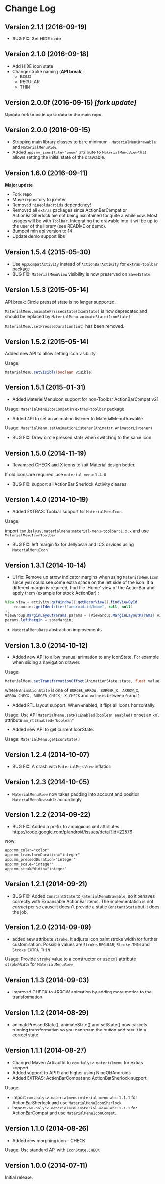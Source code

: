 Change Log
==========

Version 2.1.1 (2016-09-19)
--------------------------

- BUG FIX: Set HIDE state

Version 2.1.0 (2016-09-18)
------------------------------------------

- Add HIDE icon state
- Change stroke naming (**API break**):
  - BOLD
  - REGULAR
  - THIN

Version 2.0.0f (2016-09-15) *[fork update]*
----------------------------

Update fork to be in up to date to the main repo.

Version 2.0.0 (2016-09-15)
----------------------------

- Stripping main library classes to bare minimum - `MaterialMenuDrawable` and `MaterialMenuView`.
- Added `app:mm_iconState="enum"` attribute to `MaterialMenuView` that allows setting the
initial state of the drawable.

Version 1.6.0 (2016-09-11)
----------------------------

**Major update**

- Fork repo
- Move repository to jcenter
- Removed `nineoldadroids` dependency!
- Removed all `extras` packages since ActionBarCompat or ActionBarSherlock are not being maintained
for quite a while now. Most usages will be with `Toolbar`. Integrating the drawable into it will be up
to the user of the library (see README or demo).
- Bumped min api version to 14
- Update demo support libs

Version 1.5.4 (2015-05-30)
----------------------------

- Use `AppCompatActivity` instead of `ActionBarActivity` for `extras-toolbar` package
- BUG FIX: `MaterialMenuView` visibility is now preserved on `SavedState`

Version 1.5.3 (2015-05-14)
----------------------------

API break: Circle pressed state is no longer supported.

`MaterialMenu.animatePressedState(IconState)` is now deprecated and should be replaced
by `MaterialMenu.animateState(IconState)`

`MaterialMenu.setPressedDuration(int)` has been removed.


Version 1.5.2 (2015-05-14)
----------------------------

Added new API to allow setting icon visibility

Usage:
```java
MaterialMenu.setVisible(boolean visible)
```

Version 1.5.1 (2015-01-31)
----------------------------

- Added MaterielMenuIcon support for non-Toolbar ActionBarCompat v21

Usage: `MaterialMenuIconCompat` in `extras-toolbar` package

- Added API to set an animation listener to MaterialMenuDrawable

Usage: `MaterialMenu.setAnimationListener(Animator.AnimatorListener)`

- BUG FIX: Draw circle pressed state when switching to the same icon

Version 1.5.0 (2014-11-19)
----------------------------

- Revamped CHECK and X icons to suit Material design better.

If old icons are required, use `material-menu:1.4.0`

- BUG FIX: support all ActionBar Sherlock Activity classes

Version 1.4.0 (2014-10-19)
----------------------------

- Added EXTRAS: Toolbar support for `MaterialMenuIcon`.

Usage:

import `com.balysv.materialmenu:material-menu-toolbar:1.x.x` and use `MaterielMenuIconToolbar`

- BUG FIX: left margin fix for Jellybean and ICS devices using `MaterialMenuIcon`

Version 1.3.1 (2014-10-14)
----------------------------

- UI fix: Remove up arrow indicator margins when using `MaterialMenuIcon` since
you could see some extra space on the left side of the icon.
If a different margin is required, find the 'Home' view of the ActionBar and apply them
(example for stock ActionBar) :

```java
View view = activity.getWindow().getDecorView().findViewById(
    resources.getIdentifier("android:id/home", null, null)
);
ViewGroup.MarginLayoutParams params = (ViewGroup.MarginLayoutParams) view.getLayoutParams();
params.leftMargin = someMargin;
```

- `MaterialMenuBase` abstraction improvements

Version 1.3.0 (2014-10-12)
----------------------------

- Added new API to allow manual animation to any IconState. For example when sliding a navigation drawer.

Usage:
```java
MaterialMenu.setTransformationOffset(AnimationState state, float value)
```

where `AnimationState` is one of `BURGER_ARROW, BURGER_X, ARROW_X, ARROW_CHECK, BURGER_CHECK, X_CHECK`
and `value` is between `0` and `2`

- Added RTL layout support. When enabled, it flips all icons horizontally.

Usage: Use API `MaterialMenu.setRTLEnabled(boolean enabled)` or set an `xml` attribute `mm_rtlEnabled="boolean"`

- Added new API to get current IconState.

Usage: `MaterialMenu.getIconState()`


Version 1.2.4 (2014-10-07)
----------------------------

- BUG FIX: A crash with `MaterialMenuView` inflation


Version 1.2.3 (2014-10-05)
----------------------------

- `MaterialMenuView` now takes padding into account and position `MaterialMenuDrawable` accordingly

Version 1.2.2 (2014-09-22)
----------------------------

- BUG FIX: Added a prefix to ambiguous xml attributes https://code.google.com/p/android/issues/detail?id=22576

Now:
```xml
app:mm_color="color"             
app:mm_transformDuration="integer" 
app:mm_pressedDuration="integer"   
app:mm_scale="integer"            
app:mm_strokeWidth="integer" 
```

Version 1.2.1 (2014-09-21)
----------------------------

- BUG FIX: Added `ConstantState` to `MaterialMenuDrawable`, so it behaves correctly with Expandable ActionBar items.
The implementation is not *correct* per se cause it doesn't provide a static `ConstantState` but it does the job.

Version 1.2.0 (2014-09-09)
----------------------------

- added new attribute `Stroke`. It adjusts icon paint stroke width for further customisation. Possible values are
`Stroke.REGULAR`, `Stroke.THIN` and `Stroke.EXTRA_THIN`

Usage: Provide `Stroke` value to a constructor or use `xml` attribute `strokeWidth` for `MaterialMenuView`

Version 1.1.3 (2014-09-03)
----------------------------

- improved CHECK to ARROW animation by adding more motion to the transformation

Version 1.1.2 (2014-08-29)
----------------------------

- animatePressedState(), animateState() and setState() now cancels running transformation so you
can spam the button and result in a correct state.

Version 1.1.1 (2014-08-27)
----------------------------

- Changed Maven ArtifactId to `com.balysv.materialmenu` for extras support
- Added support to API 9 and higher using NineOldAndroids
- Added EXTRAS: ActionBarCompat and ActionBarSherlock support

Usage: 

- import `com.balysv.materialmenu:material-menu-abs:1.1.1` for ActionBarSherlock and use `MaterialMenuIconSherlock` 
- import `com.balysv.materialmenu:material-menu-abc:1.1.1` for ActionBarCompat and use `MaterialMenuIconCompat`. 

Version 1.1.0 (2014-08-26)
----------------------------

- Added new morphing icon - CHECK

Usage: Use standard API with `IconState.CHECK`

Version 1.0.0 (2014-07-11)
----------------------------

Initial release.